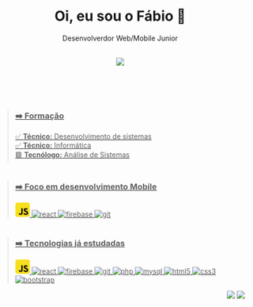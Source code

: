 <h1 align="center"> Oi, eu sou o Fábio 🤖 </h1>
<p align="center"> Desenvolverdor Web/Mobile Junior </p>
<br>

<div align="center">
  <img height="290em" src="https://github-readme-stats.vercel.app/api/top-langs/?username=fabioVitorio&langs_count=5"/>
  <a href="https://github.com/fabioVitorio">
</div>

<br><br>
#
> ### ➡️ Formação
>✅ **Técnico:** Desenvolvimento de sistemas
><br>
>✅  **Técnico:** Informática
><br>
>🟩 **Tecnólogo:** Análise de Sistemas
#
> ### ➡️ Foco em desenvolvimento Mobile
><p align="left"> 
  ><img src="https://github.com/micaeliteixeira/micaeliteixeira/blob/master/icons/javascript.png" alt="javascript" width="29" height="29"/>
  ><img src="https://upload.wikimedia.org/wikipedia/commons/thumb/a/a7/React-icon.svg/2300px-React-icon.svg.png" alt="react" width="33" height="30"/>
  ><img src="https://firebase.google.com/static/downloads/brand-guidelines/PNG/logo-logomark.png?hl=pt-br" alt="firebase" width="28" height="31"/>
  ><img src="https://git-scm.com/images/logos/downloads/Git-Icon-1788C.png" alt="git" width="33" height="33" />
</p>
  
#
> ### ➡️ Tecnologias já estudadas
><p align="left"> 
  ><img src="https://github.com/micaeliteixeira/micaeliteixeira/blob/master/icons/javascript.png" alt="javascript" width="29" height="29"/>
  ><img src="https://upload.wikimedia.org/wikipedia/commons/thumb/a/a7/React-icon.svg/2300px-React-icon.svg.png" alt="react" width="33" height="30"/>
  ><img src="https://firebase.google.com/static/downloads/brand-guidelines/PNG/logo-logomark.png?hl=pt-br" alt="firebase" width="28" height="31"/>
  ><img src="https://git-scm.com/images/logos/downloads/Git-Icon-1788C.png" alt="git" width="33" height="33" />
  ><img src="https://php-cl.com/img/CORE-PHP-ADVANCED-20210817.png" alt="php" width="37" height="37"/>
  ><img src="https://www.freepnglogos.com/uploads/logo-mysql-png/logo-mysql-mysql-logo-png-images-are-download-crazypng-21.png" alt="mysql" width="37" height="37" />
  ><img src="https://cdn3.iconfinder.com/data/icons/popular-services-brands/512/html5-512.png" alt="html5" width="37" height="37"/>
  ><img src="https://cdn1.iconfinder.com/data/icons/social-media-logos-7/64/css-3-512.png" alt="css3" width="35" height="35"/>
  ><img src="https://icon-library.com/images/bootstrap-icon-png/bootstrap-icon-png-28.jpg" alt="bootstrap" width="35" height="35"/> 
</p>


<div align="right">
 <a href="https://drive.google.com/file/d/1c9gUhfLNu97g6_YfT4N3veB2J3Mt1_5c/view?usp=sharing" target="_blank"><img src="https://img.shields.io/badge/-Curriculo-%329542?style=for-the-badge&logo=&logoColor=white" target="_blank"></a> 
  <a href="https://www.linkedin.com/in/f%C3%A1bio-vitorio-85a401238/" target="_blank"><img src="https://img.shields.io/badge/-LinkedIn-%230077B5?style=for-the-badge&logo=linkedin&logoColor=white" target="_blank"></a> 
  </div>
  
